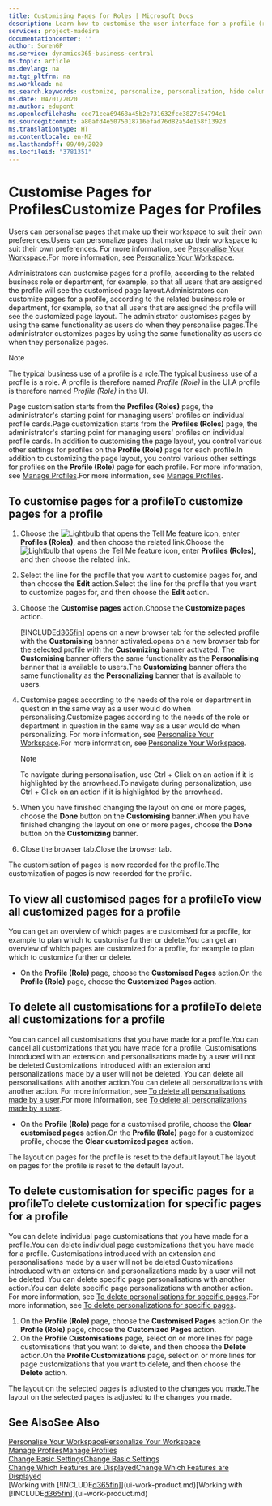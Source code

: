 ```yaml
---
title: Customising Pages for Roles | Microsoft Docs
description: Learn how to customise the user interface for a profile (role) so that all users assigned that role see a customised workspace.
services: project-madeira
documentationcenter: ''
author: SorenGP
ms.service: dynamics365-business-central
ms.topic: article
ms.devlang: na
ms.tgt_pltfrm: na
ms.workload: na
ms.search.keywords: customize, personalize, personalization, hide columns, remove fields, move fields
ms.date: 04/01/2020
ms.author: edupont
ms.openlocfilehash: cee71cea69468a45b2e731632fce3827c54794c1
ms.sourcegitcommit: a80afd4e5075018716efad76d82a54e158f1392d
ms.translationtype: HT
ms.contentlocale: en-NZ
ms.lasthandoff: 09/09/2020
ms.locfileid: "3781351"
---
```

# <a name="customize-pages-for-profiles"></a><span data-ttu-id="6f853-103">Customise Pages for Profiles</span><span class="sxs-lookup"><span data-stu-id="6f853-103">Customize Pages for Profiles</span></span>
<span data-ttu-id="6f853-104">Users can personalise pages that make up their workspace to suit their own preferences.</span><span class="sxs-lookup"><span data-stu-id="6f853-104">Users can personalize pages that make up their workspace to suit their own preferences.</span></span> <span data-ttu-id="6f853-105">For more information, see [Personalise Your Workspace](ui-personalization-user.md).</span><span class="sxs-lookup"><span data-stu-id="6f853-105">For more information, see [Personalize Your Workspace](ui-personalization-user.md).</span></span>

<span data-ttu-id="6f853-106">Administrators can customise pages for a profile, according to the related business role or department, for example, so that all users that are assigned the profile will see the customised page layout.</span><span class="sxs-lookup"><span data-stu-id="6f853-106">Administrators can customize pages for a profile, according to the related business role or department, for example, so that all users that are assigned the profile will see the customized page layout.</span></span> <span data-ttu-id="6f853-107">The administrator customises pages by using the same functionality as users do when they personalise pages.</span><span class="sxs-lookup"><span data-stu-id="6f853-107">The administrator customizes pages by using the same functionality as users do when they personalize pages.</span></span>

> [!NOTE]
> <span data-ttu-id="6f853-108">The typical business use of a profile is a role.</span><span class="sxs-lookup"><span data-stu-id="6f853-108">The typical business use of a profile is a role.</span></span> <span data-ttu-id="6f853-109">A profile is therefore named *Profile (Role)* in the UI.</span><span class="sxs-lookup"><span data-stu-id="6f853-109">A profile is therefore named *Profile (Role)* in the UI.</span></span>

<span data-ttu-id="6f853-110">Page customisation starts from the **Profiles (Roles)** page, the administrator's starting point for managing users' profiles on individual profile cards.</span><span class="sxs-lookup"><span data-stu-id="6f853-110">Page customization starts from the **Profiles (Roles)** page, the administrator's starting point for managing users' profiles on individual profile cards.</span></span> <span data-ttu-id="6f853-111">In addition to customising the page layout, you control various other settings for profiles on the **Profile (Role)** page for each profile.</span><span class="sxs-lookup"><span data-stu-id="6f853-111">In addition to customizing the page layout, you control various other settings for profiles on the **Profile (Role)** page for each profile.</span></span> <span data-ttu-id="6f853-112">For more information, see [Manage Profiles](admin-users-profiles-roles.md).</span><span class="sxs-lookup"><span data-stu-id="6f853-112">For more information, see [Manage Profiles](admin-users-profiles-roles.md).</span></span>

## <a name="to-customize-pages-for-a-profile"></a><span data-ttu-id="6f853-113">To customise pages for a profile</span><span class="sxs-lookup"><span data-stu-id="6f853-113">To customize pages for a profile</span></span>
1. <span data-ttu-id="6f853-114">Choose the ![Lightbulb that opens the Tell Me feature](media/ui-search/search_small.png "Tell me what you want to do") icon, enter **Profiles (Roles)**, and then choose the related link.</span><span class="sxs-lookup"><span data-stu-id="6f853-114">Choose the ![Lightbulb that opens the Tell Me feature](media/ui-search/search_small.png "Tell me what you want to do") icon, enter **Profiles (Roles)**, and then choose the related link.</span></span>
2. <span data-ttu-id="6f853-115">Select the line for the profile that you want to customise pages for, and then choose the **Edit** action.</span><span class="sxs-lookup"><span data-stu-id="6f853-115">Select the line for the profile that you want to customize pages for, and then choose the **Edit** action.</span></span>
3. <span data-ttu-id="6f853-116">Choose the **Customise pages** action.</span><span class="sxs-lookup"><span data-stu-id="6f853-116">Choose the **Customize pages** action.</span></span>

    [!INCLUDE[d365fin](includes/d365fin_md.md)] <span data-ttu-id="6f853-117">opens on a new browser tab for the selected profile with the **Customising** banner activated.</span><span class="sxs-lookup"><span data-stu-id="6f853-117">opens on a new browser tab for the selected profile with the **Customizing** banner activated.</span></span> <span data-ttu-id="6f853-118">The **Customising** banner offers the same functionality as the **Personalising** banner that is available to users.</span><span class="sxs-lookup"><span data-stu-id="6f853-118">The **Customizing** banner offers the same functionality as the **Personalizing** banner that is available to users.</span></span>

4. <span data-ttu-id="6f853-119">Customise pages according to the needs of the role or department in question in the same way as a user would do when personalising.</span><span class="sxs-lookup"><span data-stu-id="6f853-119">Customize pages according to the needs of the role or department in question in the same way as a user would do when personalizing.</span></span> <span data-ttu-id="6f853-120">For more information, see [Personalise Your Workspace](ui-personalization-user.md).</span><span class="sxs-lookup"><span data-stu-id="6f853-120">For more information, see [Personalize Your Workspace](ui-personalization-user.md).</span></span>

    > [!NOTE]
    > <span data-ttu-id="6f853-121">To navigate during personalisation, use Ctrl + Click on an action if it is highlighted by the arrowhead.</span><span class="sxs-lookup"><span data-stu-id="6f853-121">To navigate during personalization, use Ctrl + Click on an action if it is highlighted by the arrowhead.</span></span>

5. <span data-ttu-id="6f853-122">When you have finished changing the layout on one or more pages, choose the **Done** button on the **Customising** banner.</span><span class="sxs-lookup"><span data-stu-id="6f853-122">When you have finished changing the layout on one or more pages, choose the **Done** button on the **Customizing** banner.</span></span>
6. <span data-ttu-id="6f853-123">Close the browser tab.</span><span class="sxs-lookup"><span data-stu-id="6f853-123">Close the browser tab.</span></span>

<span data-ttu-id="6f853-124">The customisation of pages is now recorded for the profile.</span><span class="sxs-lookup"><span data-stu-id="6f853-124">The customization of pages is now recorded for the profile.</span></span>

## <a name="to-view-all-customized-pages-for-a-profile"></a><span data-ttu-id="6f853-125">To view all customised pages for a profile</span><span class="sxs-lookup"><span data-stu-id="6f853-125">To view all customized pages for a profile</span></span>
<span data-ttu-id="6f853-126">You can get an overview of which pages are customised for a profile, for example to plan which to customise further or delete.</span><span class="sxs-lookup"><span data-stu-id="6f853-126">You can get an overview of which pages are customized for a profile, for example to plan which to customize further or delete.</span></span>

- <span data-ttu-id="6f853-127">On the **Profile (Role)** page, choose the **Customised Pages** action.</span><span class="sxs-lookup"><span data-stu-id="6f853-127">On the **Profile (Role)** page, choose the **Customized Pages** action.</span></span>

## <a name="to-delete-all-customizations-for-a-profile"></a><span data-ttu-id="6f853-128">To delete all customisations for a profile</span><span class="sxs-lookup"><span data-stu-id="6f853-128">To delete all customizations for a profile</span></span>
<span data-ttu-id="6f853-129">You can cancel all customisations that you have made for a profile.</span><span class="sxs-lookup"><span data-stu-id="6f853-129">You can cancel all customizations that you have made for a profile.</span></span> <span data-ttu-id="6f853-130">Customisations introduced with an extension and personalisations made by a user will not be deleted.</span><span class="sxs-lookup"><span data-stu-id="6f853-130">Customizations introduced with an extension and personalizations made by a user will not be deleted.</span></span> <span data-ttu-id="6f853-131">You can delete all personalisations with another action.</span><span class="sxs-lookup"><span data-stu-id="6f853-131">You can delete all personalizations with another action.</span></span> <span data-ttu-id="6f853-132">For more information, see [To delete all personalisations made by a user](admin-users-profiles-roles.md#to-delete-all-personalizations-made-by-a-user).</span><span class="sxs-lookup"><span data-stu-id="6f853-132">For more information, see [To delete all personalizations made by a user](admin-users-profiles-roles.md#to-delete-all-personalizations-made-by-a-user).</span></span>

- <span data-ttu-id="6f853-133">On the **Profile (Role)** page for a customised profile, choose the **Clear customised pages** action.</span><span class="sxs-lookup"><span data-stu-id="6f853-133">On the **Profile (Role)** page for a customized profile, choose the **Clear customized pages** action.</span></span>

<span data-ttu-id="6f853-134">The layout on pages for the profile is reset to the default layout.</span><span class="sxs-lookup"><span data-stu-id="6f853-134">The layout on pages for the profile is reset to the default layout.</span></span>  

## <a name="to-delete-customization-for-specific-pages-for-a-profile"></a><span data-ttu-id="6f853-135">To delete customisation for specific pages for a profile</span><span class="sxs-lookup"><span data-stu-id="6f853-135">To delete customization for specific pages for a profile</span></span>
<span data-ttu-id="6f853-136">You can delete individual page customisations that you have made for a profile.</span><span class="sxs-lookup"><span data-stu-id="6f853-136">You can delete individual page customizations that you have made for a profile.</span></span> <span data-ttu-id="6f853-137">Customisations introduced with an extension and personalisations made by a user will not be deleted.</span><span class="sxs-lookup"><span data-stu-id="6f853-137">Customizations introduced with an extension and personalizations made by a user will not be deleted.</span></span> <span data-ttu-id="6f853-138">You can delete specific page personalisations with another action.</span><span class="sxs-lookup"><span data-stu-id="6f853-138">You can delete specific page personalizations with another action.</span></span> <span data-ttu-id="6f853-139">For more information, see [To delete personalisations for specific pages](admin-users-profiles-roles.md#to-delete-personalizations-for-specific-pages).</span><span class="sxs-lookup"><span data-stu-id="6f853-139">For more information, see [To delete personalizations for specific pages](admin-users-profiles-roles.md#to-delete-personalizations-for-specific-pages).</span></span>

1. <span data-ttu-id="6f853-140">On the **Profile (Role)** page, choose the **Customised Pages** action.</span><span class="sxs-lookup"><span data-stu-id="6f853-140">On the **Profile (Role)** page, choose the **Customized Pages** action.</span></span>
2. <span data-ttu-id="6f853-141">On the **Profile Customisations** page, select on or more lines for page customisations that you want to delete, and then choose the **Delete** action.</span><span class="sxs-lookup"><span data-stu-id="6f853-141">On the **Profile Customizations** page, select on or more lines for page customizations that you want to delete, and then choose the **Delete** action.</span></span>

<span data-ttu-id="6f853-142">The layout on the selected pages is adjusted to the changes you made.</span><span class="sxs-lookup"><span data-stu-id="6f853-142">The layout on the selected pages is adjusted to the changes you made.</span></span>

## <a name="see-also"></a><span data-ttu-id="6f853-143">See Also</span><span class="sxs-lookup"><span data-stu-id="6f853-143">See Also</span></span>
[<span data-ttu-id="6f853-144">Personalise Your Workspace</span><span class="sxs-lookup"><span data-stu-id="6f853-144">Personalize Your Workspace</span></span>](ui-personalization-user.md)  
[<span data-ttu-id="6f853-145">Manage Profiles</span><span class="sxs-lookup"><span data-stu-id="6f853-145">Manage Profiles</span></span>](admin-users-profiles-roles.md)  
[<span data-ttu-id="6f853-146">Change Basic Settings</span><span class="sxs-lookup"><span data-stu-id="6f853-146">Change Basic Settings</span></span>](ui-change-basic-settings.md)  
[<span data-ttu-id="6f853-147">Change Which Features are Displayed</span><span class="sxs-lookup"><span data-stu-id="6f853-147">Change Which Features are Displayed</span></span>](ui-experiences.md)  
<span data-ttu-id="6f853-148">[Working with [!INCLUDE[d365fin](includes/d365fin_md.md)]](ui-work-product.md)</span><span class="sxs-lookup"><span data-stu-id="6f853-148">[Working with [!INCLUDE[d365fin](includes/d365fin_md.md)]](ui-work-product.md)</span></span>  
